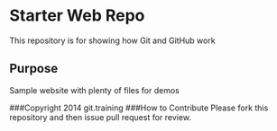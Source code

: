 # Starter Web Repo

This repository is for showing how Git and GitHub work

## Purpose

Sample website with plenty of files for demos

###Copyright
2014 git.training
###How to Contribute
Please fork this repository and then issue pull request for review.